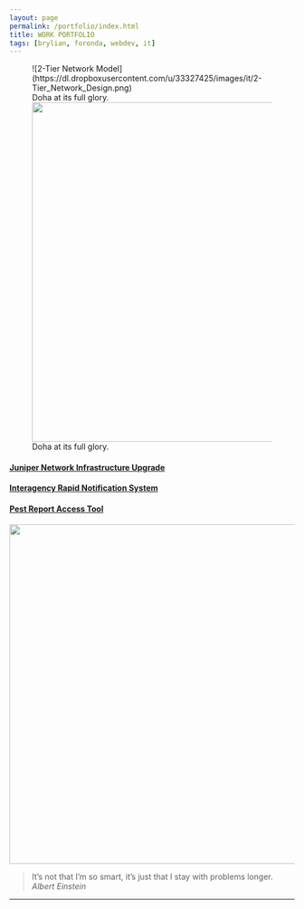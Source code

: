 ```yaml
---
layout: page
permalink: /portfolio/index.html
title: WORK PORTFOLIO
tags: [brylian, foronda, webdev, it]
---
```

<figure class="half">
	![2-Tier Network Model](https://dl.dropboxusercontent.com/u/33327425/images/it/2-Tier_Network_Design.png)
	<figcaption>Doha at its full glory.</figcaption>
	<img src="https://dl.dropboxusercontent.com/u/33327425/images/irns/IRNS_Notification_1.gif" alt="" style="width:800px;height:600px;">
	<figcaption>Doha at its full glory.</figcaption>
</figure>

#### [Juniper Network Infrastructure Upgrade](http://brylianforonda.com/it/2016/05/network-infrastructure-upgrade-overview)


#### [Interagency Rapid Notification System]()



#### [Pest Report Access Tool]()

<img src="https://dl.dropboxusercontent.com/u/33327425/images/webdev/PRAT_Widget_Metro.png" alt="" style="width:800px;height:600px;">

 > It’s not that I’m so smart, it’s just that I stay with problems longer. 
<cite>Albert Einstein</cite>
___

